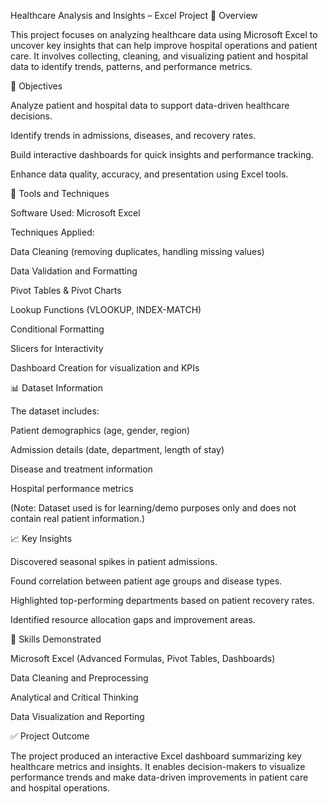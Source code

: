 Healthcare Analysis and Insights – Excel Project
📘 Overview

This project focuses on analyzing healthcare data using Microsoft Excel to uncover key insights that can help improve hospital operations and patient care. It involves collecting, cleaning, and visualizing patient and hospital data to identify trends, patterns, and performance metrics.

🎯 Objectives

Analyze patient and hospital data to support data-driven healthcare decisions.

Identify trends in admissions, diseases, and recovery rates.

Build interactive dashboards for quick insights and performance tracking.

Enhance data quality, accuracy, and presentation using Excel tools.

🧰 Tools and Techniques

Software Used: Microsoft Excel

Techniques Applied:

Data Cleaning (removing duplicates, handling missing values)

Data Validation and Formatting

Pivot Tables & Pivot Charts

Lookup Functions (VLOOKUP, INDEX-MATCH)

Conditional Formatting

Slicers for Interactivity

Dashboard Creation for visualization and KPIs

📊 Dataset Information

The dataset includes:

Patient demographics (age, gender, region)

Admission details (date, department, length of stay)

Disease and treatment information

Hospital performance metrics

(Note: Dataset used is for learning/demo purposes only and does not contain real patient information.)

📈 Key Insights

Discovered seasonal spikes in patient admissions.

Found correlation between patient age groups and disease types.

Highlighted top-performing departments based on patient recovery rates.

Identified resource allocation gaps and improvement areas.

🧠 Skills Demonstrated

Microsoft Excel (Advanced Formulas, Pivot Tables, Dashboards)

Data Cleaning and Preprocessing

Analytical and Critical Thinking

Data Visualization and Reporting

✅ Project Outcome

The project produced an interactive Excel dashboard summarizing key healthcare metrics and insights. It enables decision-makers to visualize performance trends and make data-driven improvements in patient care and hospital operations.
